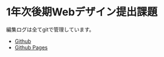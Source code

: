 1年次後期Webデザイン提出課題
============================

編集ログは全てgitで管理しています。

* [Github](https://github.com/s10akir/is11WebTrainingGallery)
* [Github Pages](https://s10akir.github.io/is11WebTrainingGallery)
